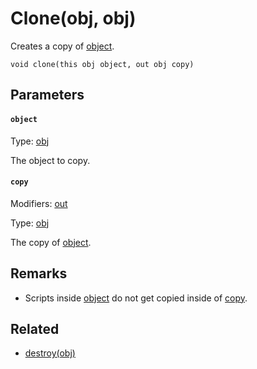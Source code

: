 

# Clone(obj, obj)

Creates a copy of [object](#object).

```
void clone(this obj object, out obj copy)
```

## Parameters

#### `object`
Type: [obj](/MdDocs/Types/Obj.md)

The object to copy.

#### `copy`
Modifiers: [out](/MdDocs/Modifiers/Out.md)

Type: [obj](/MdDocs/Types/Obj.md)

The copy of [object](#object).

## Remarks

 - Scripts inside [object](#object) do not get copied inside of [copy](#copy).

## Related

 - [destroy(obj)](/MdDocs/Functions/Object/Destroy.obj.md)



